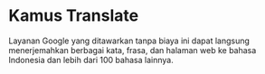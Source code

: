 # Kamus Translate

Layanan Google yang ditawarkan tanpa biaya ini dapat langsung menerjemahkan berbagai kata, frasa, dan halaman web ke bahasa Indonesia dan lebih dari 100 bahasa lainnya.
